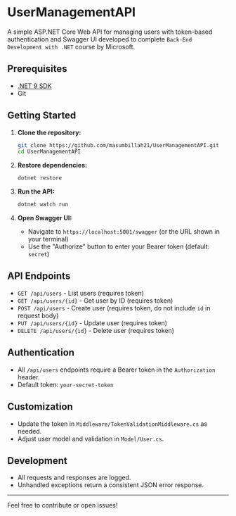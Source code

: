 # UserManagementAPI

A simple ASP.NET Core Web API for managing users with token-based authentication and Swagger UI developed to complete `Back-End Development with .NET` course by Microsoft.

## Prerequisites
- [.NET 9 SDK](https://dotnet.microsoft.com/download)
- Git

## Getting Started

1. **Clone the repository:**
   ```bash
   git clone https://github.com/masumbillah21/UserManagementAPI.git
   cd UserManagementAPI
   ```

2. **Restore dependencies:**
   ```bash
   dotnet restore
   ```

3. **Run the API:**
   ```bash
   dotnet watch run
   ```

4. **Open Swagger UI:**
   - Navigate to `https://localhost:5001/swagger` (or the URL shown in your terminal)
   - Use the "Authorize" button to enter your Bearer token (default: `secret`)

## API Endpoints
- `GET /api/users` - List users (requires token)
- `GET /api/users/{id}` - Get user by ID (requires token)
- `POST /api/users` - Create user (requires token, do not include `id` in request body)
- `PUT /api/users/{id}` - Update user (requires token)
- `DELETE /api/users/{id}` - Delete user (requires token)

## Authentication
- All `/api/users` endpoints require a Bearer token in the `Authorization` header.
- Default token: `your-secret-token`

## Customization
- Update the token in `Middleware/TokenValidationMiddleware.cs` as needed.
- Adjust user model and validation in `Model/User.cs`.

## Development
- All requests and responses are logged.
- Unhandled exceptions return a consistent JSON error response.

---

Feel free to contribute or open issues!